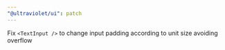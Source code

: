 ```yaml
---
"@ultraviolet/ui": patch
---
```


Fix `<TextInput />` to change input padding according to unit size avoiding overflow
